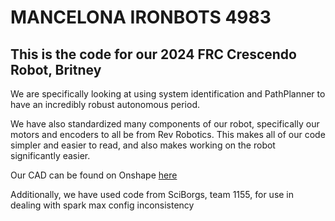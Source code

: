 # MANCELONA IRONBOTS 4983

## This is the code for our 2024 FRC Crescendo Robot, Britney

We are specifically looking at using system identification and PathPlanner to have an incredibly robust autonomous period.

We have also standardized many components of our robot, specifically our motors and encoders to all be from Rev Robotics. This makes all of our code simpler and easier to read, and also makes working on the robot significantly easier.

Our CAD can be found on Onshape [here](https://cad.onshape.com/documents/c73c3f11591549ff8238db58/w/1058dabfa17ace666ab44169/e/50e81b08c31f98b4e655e026?renderMode=0&uiState=65c2e1ba7106f705c396a8e9)

Additionally, we have used code from SciBorgs, team 1155, for use in dealing with spark max config inconsistency